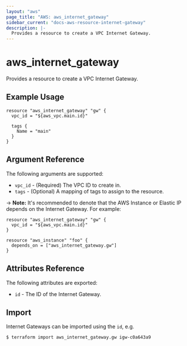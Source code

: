 ```yaml
---
layout: "aws"
page_title: "AWS: aws_internet_gateway"
sidebar_current: "docs-aws-resource-internet-gateway"
description: |-
  Provides a resource to create a VPC Internet Gateway.
---
```


# aws\_internet\_gateway

Provides a resource to create a VPC Internet Gateway.

## Example Usage

```
resource "aws_internet_gateway" "gw" {
  vpc_id = "${aws_vpc.main.id}"

  tags {
    Name = "main"
  }
}
```

## Argument Reference

The following arguments are supported:

* `vpc_id` - (Required) The VPC ID to create in.
* `tags` - (Optional) A mapping of tags to assign to the resource.

-> **Note:** It's recommended to denote that the AWS Instance or Elastic IP depends on the Internet Gateway. For example:


    resource "aws_internet_gateway" "gw" {
      vpc_id = "${aws_vpc.main.id}"
    }

    resource "aws_instance" "foo" {
      depends_on = ["aws_internet_gateway.gw"]
    }


## Attributes Reference

The following attributes are exported:

* `id` - The ID of the Internet Gateway.


## Import

Internet Gateways can be imported using the `id`, e.g.

```
$ terraform import aws_internet_gateway.gw igw-c0a643a9
```